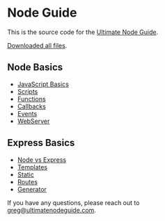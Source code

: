 # Node Guide

This is the source code for the [Ultimate Node Guide](https://www.udemy.com/the-ultimate-guide-to-nodejs-express/?couponCode=GITHUB).

[Downloaded all files](/archive/master.zip).

Node Basics
-----------

* [JavaScript Basics](/s01_c01_JavaScriptBasics)
* [Scripts](/s01_c02_Scripts)
* [Functions](/s01_c03_Functions)
* [Callbacks](/s01_c04_Callbacks)
* [Events](/s01_c05_Events)
* [WebServer](/s01_c06_WebServer)

Express Basics
--------------

* [Node vs Express](/s02_c01_Node_v_Express)
* [Templates](/s02_c02_Templates)
* [Static](/s02_c03_Static)
* [Routes](/s02_c04_Routes)
* [Generator](/s02_c05_Generator)

If you have any questions, please reach out to greg@ultimatenodeguide.com.